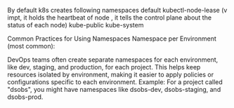 By default k8s creates following namespaces
default
kubectl-node-lease (v impt, it holds the heartbeat of node , it tells the control plane about the status of each node)
kube-public
kube-system

Common Practices for Using Namespaces
Namespace per Environment (most common):

DevOps teams often create separate namespaces for each environment, like dev, staging, and production, for each project.
This helps keep resources isolated by environment, making it easier to apply policies or configurations specific to each environment.
Example: For a project called "dsobs", you might have namespaces like dsobs-dev, dsobs-staging, and dsobs-prod.


